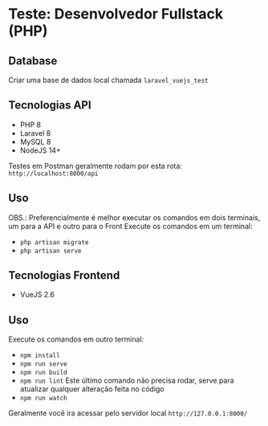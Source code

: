 # Teste: Desenvolvedor Fullstack (PHP)

## Database
Criar uma base de dados local chamada `laravel_vuejs_test`

## Tecnologias API
* PHP 8
* Laravel 8
* MySQL 8
* NodeJS 14+

Testes em Postman geralmente rodam por esta rota: `http://localhost:8000/api`

## Uso
OBS.: Preferencialmente é melhor executar os comandos em dois terminais, um para a API e outro para o Front
Execute os comandos em um terminal: 
* `php artisan migrate`
* `php artisan serve`

## Tecnologias Frontend
* VueJS 2.6

## Uso
Execute os comandos em outro terminal: 
* `npm install`
* `npm run serve`
* `npm run build`
* `npm run lint`
Este último comando não precisa rodar, serve para atualizar qualquer alteração feita no código
* `npm run watch`

Geralmente você ira acessar pelo servidor local `http://127.0.0.1:8000/`
